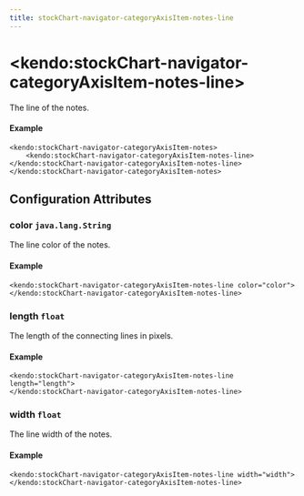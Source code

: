 ```yaml
---
title: stockChart-navigator-categoryAxisItem-notes-line
---
```


# \<kendo:stockChart-navigator-categoryAxisItem-notes-line\>

The line of the notes.

#### Example
    <kendo:stockChart-navigator-categoryAxisItem-notes>
        <kendo:stockChart-navigator-categoryAxisItem-notes-line></kendo:stockChart-navigator-categoryAxisItem-notes-line>
    </kendo:stockChart-navigator-categoryAxisItem-notes>

## Configuration Attributes

### color `java.lang.String`

The line color of the notes.

#### Example
    <kendo:stockChart-navigator-categoryAxisItem-notes-line color="color">
    </kendo:stockChart-navigator-categoryAxisItem-notes-line>

### length `float`

The length of the connecting lines in pixels.

#### Example
    <kendo:stockChart-navigator-categoryAxisItem-notes-line length="length">
    </kendo:stockChart-navigator-categoryAxisItem-notes-line>

### width `float`

The line width of the notes.

#### Example
    <kendo:stockChart-navigator-categoryAxisItem-notes-line width="width">
    </kendo:stockChart-navigator-categoryAxisItem-notes-line>

